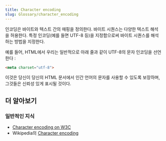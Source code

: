 ```yaml
---
title: Character encoding
slug: Glossary/character_encoding
---
```

인코딩은 바이트와 텍스트 간의 매핑을 정의한다. 바이트 시퀀스는 다양한 텍스트 해석을 허용한다. 특정 인코딩(예를 들면 UTF-8 등)을 지정함으로써 바이트 시퀀스를 해석하는 방법을 지정한다.

예를 들어, HTML에서 우리는 일반적으로 아래 줄과 같이 UTF-8의 문자 인코딩을 선언한다 :

```html
<meta charset="utf-8">
```

이것은 당신이 당신의 HTML 문서에서 인간 언어의 문자를 사용할 수 있도록 보장하며, 그것들은 신뢰성 있게 표시될 것이다.

## 더 알아보기

### 일반적인 지식

- [Character encoding on W3C](https://www.w3.org/International/articles/definitions-characters/)
- Wikipedia의 [Character encoding](https://en.wikipedia.org/wiki/Character_encoding)
